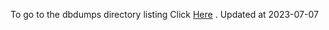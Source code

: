 To go to the dbdumps directory listing Click [Here](https://ipfs.io/ipfs/bafkreiaaxumvnk7vz2mah7sgakea6skebcr5wlv7fdkusg4epx5g6m2xfy) . Updated at 2023-07-07